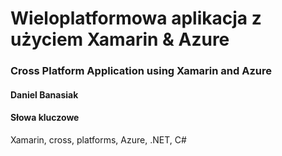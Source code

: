 # Wieloplatformowa aplikacja z użyciem Xamarin & Azure
### Cross Platform Application using Xamarin and Azure
#### Daniel Banasiak

#### Słowa kluczowe

Xamarin, cross, platforms, Azure, .NET, C#
